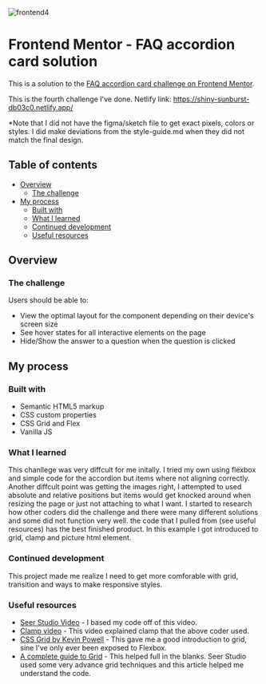![frontend4](https://user-images.githubusercontent.com/106176876/180294301-40c5207f-87f0-4d37-a4b0-ca0d145fe1e1.gif)

# Frontend Mentor - FAQ accordion card solution

This is a solution to the [FAQ accordion card challenge on Frontend Mentor](https://www.frontendmentor.io/challenges/faq-accordion-card-XlyjD0Oam). 

This is the fourth challenge I've done.
Netlify link: https://shiny-sunburst-db03c0.netlify.app/

*Note that I did not have the figma/sketch file to get exact pixels, colors or styles. I did make deviations from the style-guide.md when they did not match the final design.  

## Table of contents

- [Overview](#overview)
  - [The challenge](#the-challenge)
- [My process](#my-process)
  - [Built with](#built-with)
  - [What I learned](#what-i-learned)
  - [Continued development](#continued-development)
  - [Useful resources](#useful-resources)

## Overview

### The challenge

Users should be able to:

- View the optimal layout for the component depending on their device's screen size
- See hover states for all interactive elements on the page
- Hide/Show the answer to a question when the question is clicked

## My process

### Built with

- Semantic HTML5 markup
- CSS custom properties
- CSS Grid and Flex
- Vanilla JS

### What I learned

This chanllege was very diffcult for me initally. I tried my own using flexbox and simple code for the accordion but items where not aligning correctly. Another diffcult point was getting the images right, I attempted to used absolute and relative positions but items would get knocked around when resizing the page or just not attaching to what I want. 
I started to research how other coders did the challenge and there were many different solutions and some did not function very well.
the code that I pulled from (see useful resources) has the best finished product. In this example I got introduced to grid, clamp and picture html element.


### Continued development

This project made me realize I need to get more comforable with grid, transition and ways to make responsive styles. 


### Useful resources

- [Seer Studio Video](https://www.youtube.com/watch?v=mLZGpEHgOO8&t=760s) - I based my code off of this video.
- [Clamp video](https://www.youtube.com/watch?v=U9VF-4euyRo) - This video explained clamp that the above coder used.
- [CSS Grid by Kevin Powell](https://www.youtube.com/watch?v=rg7Fvvl3taU) - This gave me a good introduction to grid, sine I've only ever been exposed to Flexbox.
- [A complete guide to Grid](https://css-tricks.com/snippets/css/complete-guide-grid/) - This helped full in the blanks. Seer Studio used some very advance grid techniques and this article helped me understand the code. 

